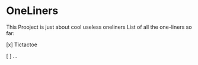 # OneLiners
This Prooject is just about cool useless oneliners
List of all the one-liners so far:

  [x] Tictactoe

  [ ] ...
